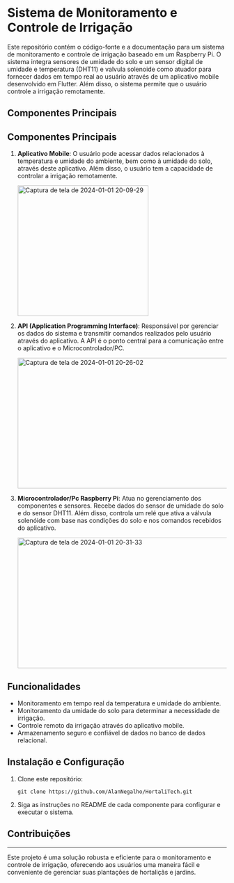 # Sistema de Monitoramento e Controle de Irrigação

Este repositório contém o código-fonte e a documentação para um sistema de monitoramento e controle de irrigação baseado em um Raspberry Pi. O sistema integra sensores de umidade do solo e um sensor digital de umidade e temperatura (DHT11) e valvula solenoide como atuador para fornecer dados em tempo real ao usuário através de um aplicativo mobile desenvolvido em Flutter. Além disso, o sistema permite que o usuário controle a irrigação remotamente.

## Componentes Principais

## Componentes Principais

1. **Aplicativo Mobile**: O usuário pode acessar dados relacionados à temperatura e umidade do ambiente, bem como à umidade do solo, através deste aplicativo. Além disso, o usuário tem a capacidade de controlar a irrigação remotamente.

   <img src="https://github.com/AlanNegalho/HortaliTech/assets/107214420/93f43f58-d7cc-4a81-b5e9-225cc8082c5b" alt="Captura de tela de 2024-01-01 20-09-29" width="300" align="center">

3. **API (Application Programming Interface)**: Responsável por gerenciar os dados do sistema e transmitir comandos realizados pelo usuário através do aplicativo. A API é o ponto central para a comunicação entre o aplicativo e o Microcontrolador/PC.

   <img src="https://github.com/AlanNegalho/HortaliTech/assets/107214420/7fbcb26b-90e5-450c-be8a-ea72d7c5da86" alt="Captura de tela de 2024-01-01 20-26-02" width="500" height="300">

5. **Microcontrolador/Pc Raspberry Pi**: Atua no gerenciamento dos componentes e sensores. Recebe dados do sensor de umidade do solo e do sensor DHT11. Além disso, controla um relé que ativa a válvula solenóide com base nas condições do solo e nos comandos recebidos do aplicativo.

   <img src="https://github.com/AlanNegalho/HortaliTech/assets/107214420/e68bf014-374d-433b-8c02-8f82da0cc9f6" alt="Captura de tela de 2024-01-01 20-31-33" width="500" height="300">

## Funcionalidades

- Monitoramento em tempo real da temperatura e umidade do ambiente.
- Monitoramento da umidade do solo para determinar a necessidade de irrigação.
- Controle remoto da irrigação através do aplicativo mobile.
- Armazenamento seguro e confiável de dados no banco de dados relacional.

## Instalação e Configuração

1. Clone este repositório:
   ```
   git clone https://github.com/AlanNegalho/HortaliTech.git
   ```

2. Siga as instruções no README de cada componente para configurar e executar o sistema.

## Contribuições



---

Este projeto é uma solução robusta e eficiente para o monitoramento e controle de irrigação, oferecendo aos usuários uma maneira fácil e conveniente de gerenciar suas plantações de hortaliçãs e jardins.
